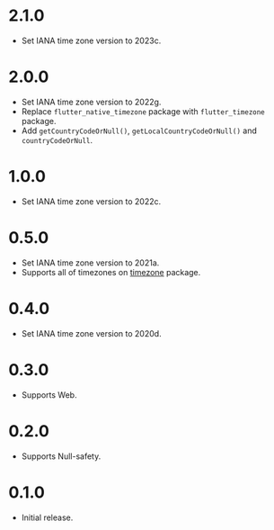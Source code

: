 # 2.1.0

* Set IANA time zone version to 2023c.

# 2.0.0

* Set IANA time zone version to 2022g.
* Replace `flutter_native_timezone` package with `flutter_timezone` package.
* Add `getCountryCodeOrNull()`, `getLocalCountryCodeOrNull()` and `countryCodeOrNull`.

# 1.0.0

* Set IANA time zone version to 2022c.

# 0.5.0

* Set IANA time zone version to 2021a.
* Supports all of timezones on [timezone](https://pub.dev/packages/timezone) package.

# 0.4.0

* Set IANA time zone version to 2020d.

# 0.3.0

* Supports Web.

# 0.2.0

* Supports Null-safety.

# 0.1.0

* Initial release.
